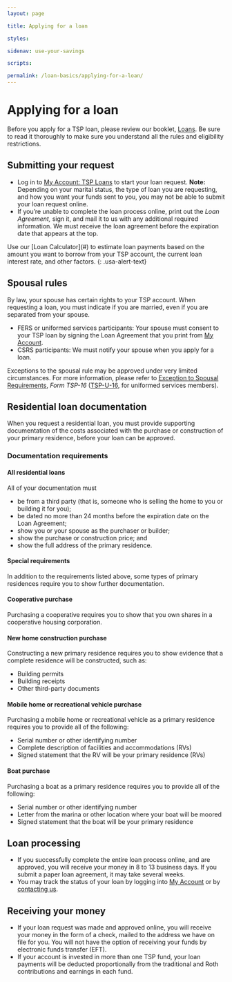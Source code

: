 ```yaml
---
layout: page

title: Applying for a loan

styles:

sidenav: use-your-savings

scripts:

permalink: /loan-basics/applying-for-a-loan/
---
```


# Applying for a loan
Before you apply for a TSP loan, please review our booklet, [Loans](#). Be sure to read it thoroughly to make sure you understand all the rules and eligibility restrictions.

## Submitting your request
+ Log in to [My Account: TSP Loans](https://www.tsp.gov/tsp/login.html) to start your loan request. **Note:** Depending on your marital status, the type of loan you are requesting, and how you want your funds sent to you, you may not be able to submit your loan request online.
+ If you’re unable to complete the loan process online, print out the _Loan Agreement,_ sign it, and mail it to us with any additional required information. We must receive the loan agreement before the expiration date that appears at the top.
<div class="usa-alert usa-alert-info">
<div class="usa-alert-body" markdown="1">
Use our [Loan Calculator](#) to estimate loan payments based on the amount you want to borrow from your TSP account, the current loan interest rate, and other factors.
{: .usa-alert-text}
</div>
</div>

## Spousal rules
By law, your spouse has certain rights to your TSP account. When requesting a loan, you must indicate if you are married, even if you are separated from your spouse.
+ FERS or uniformed services participants: Your spouse must consent to your TSP loan by signing the Loan Agreement that you print from [My Account](https://www.tsp.gov/tsp/login.html).
+ CSRS participants: We must notify your spouse when you apply for a loan.

Exceptions to the spousal rule may be approved under very limited circumstances. For more information, please refer to [Exception to Spousal Requirements](#), _Form TSP-16_ ([TSP-U-16](#), for uniformed services members).

## Residential loan documentation
When you request a residential loan, you must provide supporting documentation of the costs associated with the purchase or construction of your primary residence, before your loan can be approved. 

### Documentation requirements
#### All residential loans

All of your documentation must
+ be from a third party (that is, someone who is selling the home to you or building it for you);
+ be dated no more than 24 months before the expiration date on the Loan Agreement;
+ show you or your spouse as the purchaser or builder;
+ show the purchase or construction price; and
+ show the full address of the primary residence.
#### Special requirements
In addition to the requirements listed above, some types of primary residences require you to show further documentation.
#### Cooperative purchase
Purchasing a cooperative requires you to show that you own shares in a cooperative housing corporation.
#### New home construction purchase
Constructing a new primary residence requires you to show evidence that a complete residence will be constructed, such as:
+ Building permits
+ Building receipts
+ Other third-party documents
#### Mobile home or recreational vehicle purchase
Purchasing a mobile home or recreational vehicle as a primary residence requires you to provide all of the following:
+ Serial number or other identifying number
+ Complete description of facilities and accommodations (RVs)
+ Signed statement that the RV will be your primary residence (RVs)
#### Boat purchase
Purchasing a boat as a primary residence requires you to provide all of the following:
+ Serial number or other identifying number
+ Letter from the marina or other location where your boat will be moored
+ Signed statement that the boat will be your primary residence
## Loan processing
+ If you successfully complete the entire loan process online, and are approved, you will receive your money in 8 to 13 business days. If you submit a paper loan agreement, it may take several weeks.
+ You may track the status of your loan by logging into [My Account](https://www.tsp.gov/tsp/login.html) or by [contacting us](#).
## Receiving your money

+ If your loan request was made and approved online, you will receive your money in the form of a check, mailed to the address we have on file for you. You will not have the option of receiving your funds by electronic funds transfer (EFT).
+ If your account is invested in more than one TSP fund, your loan payments will be deducted proportionally from the traditional and Roth contributions and earnings in each fund.
